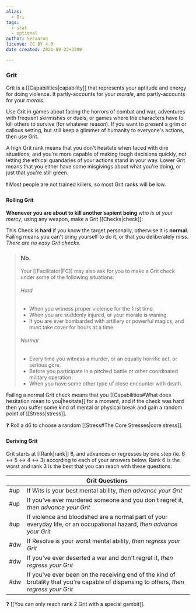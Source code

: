 ```yaml
---
alias:
  - Gri
tags:
  - stat
  - optional
author: Seraaron
license: CC BY 4.0
date created: 2021-09-22+2300

---
```


### Grit

Grit is a [[Capabilities|capability]] that represents your aptitude and energy for doing violence. It partly-accounts for your _morale_, and partly-accounts for your _morals_.

Use Grit in games about facing the horrors of combat and war, adventures with frequent skirmishes or duels, or games where the characters have to kill others to survive (for whatever reason). If you want to present a grim or callous setting, but still keep a glimmer of humanity to everyone's actions, then use Grit.

A high Grit rank means that you don't hesitate when faced with dire situations, and you're more capable of making tough decisions quickly, not letting the ethical quandaries of your actions stand in your way. Lower Grit means that you either have some misgivings about what you're doing, or just that you're still green.

❗ Most people are not trained killers, so most Grit ranks will be low.

#### Rolling Grit

**Whenever you are about to kill another sapient being** _who is at your mercy_, using any weapon, make a Grit [[Checks|check]]:

This Check is **hard** if you know the target personally, otherwise it is **normal**. Failing means you can't bring yourself to do it, or that you deliberately miss. _There are no easy Grit checks_. 

> ### Nb.
> Your [[Facilitator|FC]] may also ask for you to make a Grit check under some of the following situations:
>
> ###### Hard
>
> -   When you witness proper violence for the first time.
> -   When you are suddenly injured, or your morale is waning.
> -   If you are ever bombarded with artillery or powerful magics, and must take cover for hours at a time.
>
> ###### Normal
>
> -   Every time you witness a murder, or an equally horrific act, or serious gore.
> -   Before you participate in a pitched battle or other coordinated military operation.
> -   When you have some other type of close encounter with death.

Failing a normal Grit check means that you [[Capabilities#What does hesitation mean to you|hesitate]] for a moment, and if the check was hard then you suffer some kind of mental or physical break and gain a random point of [[Stress|stress]].

❓ Roll a d6 to choose a random [[Stress#The Core Stresses|core stress]].

#### Deriving Grit

Grit starts at [[Rank|rank]] 6, and advances or regresses by one step (ie. 6 ↔ 5 ↔ 4 ↔ 3) according to each of your answers below. Rank 6 is the worst and rank 3 is the best that you can reach with these questions:

|     | Grit Questions                                                                                                                          |
| --- | --------------------------------------------------------------------------------------------------------------------------------------- |
| #up | If Wits is your best mental ability, _then advance your Grit_                                                                           |
| #up | If you've ever murdered someone and you don't regret it, _then advance your Grit_                                                       |
| #up | If violence and bloodshed are a normal part of your everyday life, or an occupational hazard, _then advance your Grit_                  |
| #dw | If Resolve is your worst mental ability, _then regress your Grit_                                                                       |
| #dw | If you've ever deserted a war and don't regret it, _then regress your Grit_                                                             |
| #dw | If you've ever been on the receiving end of the kind of brutality that you're capable of dispensing to others, _then regress your Grit_ |

❓ [[You can only reach rank 2 Grit with a special gambit]].
